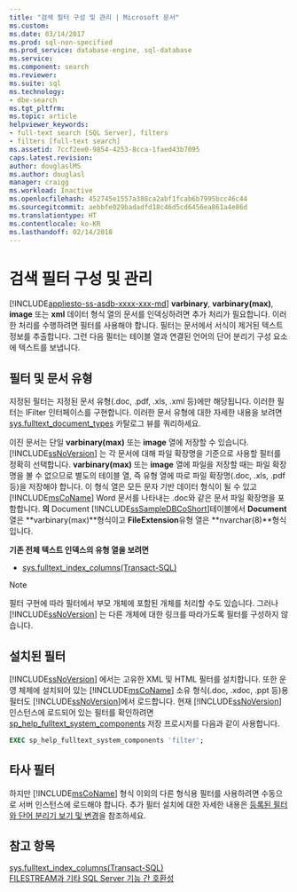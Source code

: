```yaml
---
title: "검색 필터 구성 및 관리 | Microsoft 문서"
ms.custom: 
ms.date: 03/14/2017
ms.prod: sql-non-specified
ms.prod_service: database-engine, sql-database
ms.service: 
ms.component: search
ms.reviewer: 
ms.suite: sql
ms.technology:
- dbe-search
ms.tgt_pltfrm: 
ms.topic: article
helpviewer_keywords:
- full-text search [SQL Server], filters
- filters [full-text search]
ms.assetid: 7ccf2ee0-9854-4253-8cca-1faed43b7095
caps.latest.revision: 
author: douglaslMS
ms.author: douglasl
manager: craigg
ms.workload: Inactive
ms.openlocfilehash: 452745e1557a388ca2abf1fcab6b7995bcc46c44
ms.sourcegitcommit: aebbfe029badadfd18c46d5cd6456ea861a4e86d
ms.translationtype: HT
ms.contentlocale: ko-KR
ms.lasthandoff: 02/14/2018
---
```

# <a name="configure-and-manage-filters-for-search"></a>검색 필터 구성 및 관리
[!INCLUDE[appliesto-ss-asdb-xxxx-xxx-md](../../includes/appliesto-ss-asdb-xxxx-xxx-md.md)]
**varbinary**, **varbinary(max)**, **image** 또는 **xml** 데이터 형식 열의 문서를 인덱싱하려면 추가 처리가 필요합니다. 이러한 처리를 수행하려면 필터를 사용해야 합니다. 필터는 문서에서 서식이 제거된 텍스트 정보를 추출합니다. 그런 다음 필터는 테이블 열과 연결된 언어의 단어 분리기 구성 요소에 텍스트를 보냅니다.  
 
## <a name="filters-and-document-types"></a>필터 및 문서 유형
지정된 필터는 지정된 문서 유형(.doc, .pdf, .xls, .xml 등)에만 해당됩니다. 이러한 필터는 IFilter 인터페이스를 구현합니다. 이러한 문서 유형에 대한 자세한 내용을 보려면 [sys.fulltext_document_types](../../relational-databases/system-catalog-views/sys-fulltext-document-types-transact-sql.md) 카탈로그 뷰를 쿼리하세요.  
  
이진 문서는 단일 **varbinary(max)** 또는 **image** 열에 저장할 수 있습니다. [!INCLUDE[ssNoVersion](../../includes/ssnoversion-md.md)] 는 각 문서에 대해 파일 확장명을 기준으로 사용할 필터를 정확히 선택합니다. **varbinary(max)** 또는 **image** 열에 파일을 저장할 때는 파일 확장명을 볼 수 없으므로 별도의 테이블 열, 즉 유형 열에 따로 파일 확장명(.doc, .xls, .pdf 등)을 저장해야 합니다. 이 형식 열은 모든 문자 기반 데이터 형식이 될 수 있고 [!INCLUDE[msCoName](../../includes/msconame-md.md)] Word 문서를 나타내는 .doc와 같은 문서 파일 확장명을 포함합니다. **의** Document [!INCLUDE[ssSampleDBCoShort](../../includes/sssampledbcoshort-md.md)]테이블에서 **Document** 열은 **varbinary(max)**형식이고 **FileExtension**유형 열은 **nvarchar(8)**형식입니다.  

**기존 전체 텍스트 인덱스의 유형 열을 보려면**  
  
-   [sys.fulltext_index_columns&#40;Transact-SQL&#41;](../../relational-databases/system-catalog-views/sys-fulltext-index-columns-transact-sql.md)  
  
> [!NOTE]  
>  필터 구현에 따라 필터에서 부모 개체에 포함된 개체를 처리할 수도 있습니다. 그러나 [!INCLUDE[ssNoVersion](../../includes/ssnoversion-md.md)] 는 다른 개체에 대한 링크를 따라가도록 필터를 구성하지 않습니다.  

## <a name="installed-filters"></a>설치된 필터 
[!INCLUDE[ssNoVersion](../../includes/ssnoversion-md.md)] 에서는 고유한 XML 및 HTML 필터를 설치합니다. 또한 운영 체제에 설치되어 있는 [!INCLUDE[msCoName](../../includes/msconame-md.md)] 소유 형식(.doc, .xdoc, .ppt 등)용 필터도 [!INCLUDE[ssNoVersion](../../includes/ssnoversion-md.md)]에서 로드합니다. 현재 [!INCLUDE[ssNoVersion](../../includes/ssnoversion-md.md)]인스턴스에 로드되어 있는 필터를 확인하려면 [sp_help_fulltext_system_components](../../relational-databases/system-stored-procedures/sp-help-fulltext-system-components-transact-sql.md) 저장 프로시저를 다음과 같이 사용합니다.  
  
```sql
EXEC sp_help_fulltext_system_components 'filter';   
```  
## <a name="non-microsoft-filters"></a>타사 필터
하지만 [!INCLUDE[msCoName](../../includes/msconame-md.md)] 형식 이외의 다른 형식용 필터를 사용하려면 수동으로 서버 인스턴스에 로드해야 합니다. 추가 필터 설치에 대한 자세한 내용은 [등록된 필터와 단어 분리기 보기 및 변경](../../relational-databases/search/view-or-change-registered-filters-and-word-breakers.md)을 참조하세요.  
  
  
## <a name="see-also"></a>참고 항목  
 [sys.fulltext_index_columns&#40;Transact-SQL&#41;](../../relational-databases/system-catalog-views/sys-fulltext-index-columns-transact-sql.md)   
 [FILESTREAM과 기타 SQL Server 기능 간 호환성](../../relational-databases/blob/filestream-compatibility-with-other-sql-server-features.md)  
  
  
